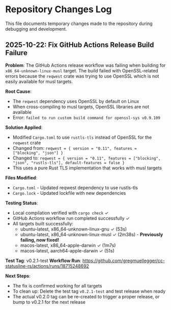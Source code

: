 # Repository Changes Log

This file documents temporary changes made to the repository during debugging and development.

## 2025-10-22: Fix GitHub Actions Release Build Failure

**Problem**: The GitHub Actions release workflow was failing when building for `x86_64-unknown-linux-musl` target. The build failed with OpenSSL-related errors because the `reqwest` crate was trying to use OpenSSL which is not easily available for musl targets.

**Root Cause**:
- The `reqwest` dependency uses OpenSSL by default on Linux
- When cross-compiling to musl targets, OpenSSL libraries are not available
- Error: `failed to run custom build command for openssl-sys v0.9.109`

**Solution Applied**:
- Modified `Cargo.toml` to use `rustls-tls` instead of OpenSSL for the `reqwest` crate
- Changed from: `reqwest = { version = "0.11", features = ["blocking", "json"] }`
- Changed to: `reqwest = { version = "0.11", features = ["blocking", "json", "rustls-tls"], default-features = false }`
- This uses a pure Rust TLS implementation that works with musl targets

**Files Modified**:
- `Cargo.toml` - Updated reqwest dependency to use rustls-tls
- `Cargo.lock` - Updated lockfile with new dependencies

**Testing Status**:
- Local compilation verified with `cargo check` ✓
- GitHub Actions workflow run completed successfully ✓
- All targets built successfully:
  - ubuntu-latest, x86_64-unknown-linux-gnu ✓ (53s)
  - ubuntu-latest, x86_64-unknown-linux-musl ✓ (2m38s) - **Previously failing, now fixed!**
  - macos-latest, x86_64-apple-darwin ✓ (1m7s)
  - macos-latest, aarch64-apple-darwin ✓ (51s)

**Test Tag**: v0.2.1-test
**Workflow Run**: https://github.com/gregmuellegger/cc-statusline-rs/actions/runs/18715248692

**Next Steps**:
- The fix is confirmed working for all targets
- To clean up: Delete the test tag `v0.2.1-test` and test release when ready
- The actual v0.2.0 tag can be re-created to trigger a proper release, or bump to v0.2.1 for the next release
